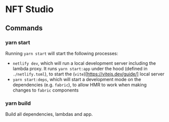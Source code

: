 # NFT Studio

## Commands

### yarn start

Running `yarn start` will start the following processes:

- `netlify dev`, which will run a local development server including the lambda proxy. It runs `yarn start:app` under the hood (defined in `./netlify.toml`), to start the (`vite`)[https://vitejs.dev/guide/] local server
- `yarn start:deps`, which will start a development mode on the dependencies (e.g. `fabric`), to allow HMR to work when making changes to `fabric` components

### yarn build

Build all dependencies, lambdas and app.
